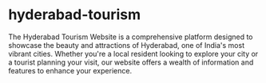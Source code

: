 # hyderabad-tourism
The Hyderabad Tourism Website is a comprehensive platform designed to showcase the beauty and attractions of Hyderabad, one of India's most vibrant cities. Whether you're a local resident looking to explore your city or a tourist planning your visit, our website offers a wealth of information and features to enhance your experience. 
